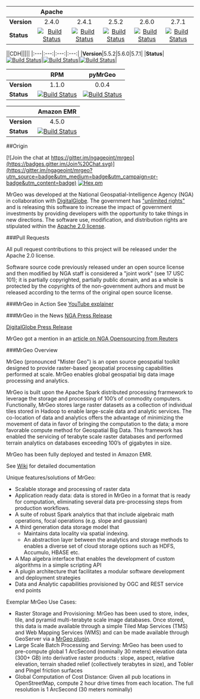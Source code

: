 ||Apache|||||
|:---|:---:|:---:|:---:|:---:|:---:|
|**Version**|2.4.0|2.4.1|2.5.2|2.6.0|2.7.1|
|**Status**|[![Build Status](https://jenkins.dgis-dev.com/buildStatus/icon?job=mrgeo-opensource-apache240)](https://jenkins.dgis-dev.com/job/mrgeo-opensource-apache240)|[![Build Status](https://jenkins.dgis-dev.com/buildStatus/icon?job=mrgeo-opensource-apache241)](https://jenkins.dgis-dev.com/job/mrgeo-opensource-apache241)|[![Build Status](https://jenkins.dgis-dev.com/buildStatus/icon?job=mrgeo-opensource-apache252)](https://jenkins.dgis-dev.com/job/mrgeo-opensource-apache252)|[![Build Status](https://jenkins.dgis-dev.com/buildStatus/icon?job=mrgeo-opensource-apache260)](https://jenkins.dgis-dev.com/job/mrgeo-opensource-apache260)|[![Build Status](https://jenkins.dgis-dev.com/buildStatus/icon?job=mrgeo-opensource-apache271)](https://jenkins.dgis-dev.com/job/mrgeo-opensource-apache271)

||CDH|||||
|:---|:---:|:---:|:---:|
|**Version**|5.5.2|5.6.0|5.7.1|
|**Status**|[![Build Status](https://jenkins.dgis-dev.com/buildStatus/icon?job=mrgeo-opensource-cdh5.5.2-yarn)](https://jenkins.dgis-dev.com/job/mrgeo-opensource-cdh5.5.2-yarn)|[![Build Status](https://jenkins.dgis-dev.com/buildStatus/icon?job=mrgeo-opensource-cdh5.6.0-yarn)](https://jenkins.dgis-dev.com/job/mrgeo-opensource-cdh5.6.0-yarn)|[![Build Status](https://jenkins.dgis-dev.com/buildStatus/icon?job=mrgeo-opensource-cdh5.7.1-yarn)](https://jenkins.dgis-dev.com/job/mrgeo-opensource-cdh5.7.1-yarn/)|

||RPM|pyMrGeo|
|:---|:---:|:---:|
|**Version**|1.1.0|0.0.4|
|**Status**|[![Build Status](https://jenkins.dgis-dev.com/buildStatus/icon?job=mrgeo-opensource-aws-rpm)](https://jenkins.dgis-dev.com/job/mrgeo-opensource-aws-rpm)|[![Build Status](https://jenkins.dgis-dev.com/buildStatus/icon?job=pymrgeo-build)](https://jenkins.dgis-dev.com/job/pymrgeo-build)

||Amazon EMR|
|:---|:---:|
|**Version**|4.5.0|
|**Status**|[![Build Status](https://jenkins.dgis-dev.com/buildStatus/icon?job=mrgeo-opensource-aws)](https://jenkins.dgis-dev.com/job/mrgeo-opensource-aws)

##Origin

[![Join the chat at https://gitter.im/ngageoint/mrgeo](https://badges.gitter.im/Join%20Chat.svg)](https://gitter.im/ngageoint/mrgeo?utm_source=badge&utm_medium=badge&utm_campaign=pr-badge&utm_content=badge)
[![Hex.pm](https://img.shields.io/hexpm/l/plug.svg?maxAge=2592000)](http://www.apache.org/licenses/LICENSE-2.0.html)


MrGeo was developed at the National Geospatial-Intelligence Agency (NGA) in collaboration with [DigitalGlobe](https://www.digitalglobe.com/). The government has ["unlimited rights"](https://github.com/ngageoint/mrgeo/blob/master/NOTICE) and is releasing this software to increase the impact of government investments by providing developers with the opportunity to take things in new directions. The software use, modification, and distribution rights are stipulated within the [Apache 2.0 license](http://www.apache.org/licenses/LICENSE-2.0.html).

###Pull Requests

All pull request contributions to this project will be released under the Apache 2.0 license. 

Software source code previously released under an open source license and then modified by NGA staff is considered a "joint work" (see 17 USC 101); it is partially copyrighted, partially public domain, and as a whole is protected by the copyrights of the non-government authors and must be released according to the terms of the original open source license.

###MrGeo in Action
See [YouTube explainer](http://youtu.be/Z3fPTTtZ60I?list=FLBRaZ-IsIB44ikg-9n1RKtw)

###MrGeo in the News
[NGA Press Release](https://www1.nga.mil/MediaRoom/PressReleases/Pages/2015-02.aspx)

[DigitalGlobe Press Release](http://investor.digitalglobe.com/phoenix.zhtml?c=70788&p=RssLanding&cat=news&id=2007262)

MrGeo got a mention in an [article on NGA Opensourcing from Reuters](http://www.reuters.com/article/2015/05/23/us-usa-military-nga-idUSKBN0O72JE20150523)

###MrGeo Overview

MrGeo (pronounced "Mister Geo") is an open source geospatial toolkit designed to provide raster-based geospatial processing capabilities performed at scale. MrGeo enables global geospatial big data image processing and analytics.

MrGeo is built upon the Apache Spark distributed processing frarmework to leverage the storage and processing of 100’s of commodity computers.  Functionally,  MrGeo stores large raster datasets as a collection of individual tiles stored in Hadoop to enable large-scale data and analytic services.  The co-location of data and analytics offers the advantage of minimizing the movement of data in favor of bringing the computation to the data; a more favorable compute method for Geospatial Big Data. This framework has enabled the servicing of terabyte scale raster databases and  performed terrain analytics on databases exceeding 100’s of gigabytes in size.

MrGeo has been fully deployed and tested in Amazon EMR.

See [Wiki](https://github.com/ngageoint/mrgeo/wiki) for detailed documentation

Unique features/solutions of MrGeo:

* Scalable storage and processing of raster data
* Application ready data: data is stored in MrGeo in a format that is ready for computation, eliminating several data pre-processing steps from production workflows.
* A suite of robust Spark analytics that that include algebraic math operations, focal operations (e.g. slope and gaussian)
* A third generation data storage model that 
  * Maintains data locality via  spatial indexing. 
  * An abstraction layer between the analytics and storage methods to enables a diverse set of cloud storage options such as HDFS, Accumulo, HBASE etc.
* A Map algebra interface that enables the development of custom algorithms in a simple scripting API
*	A plugin architecture that facilitates a modular software development and deployment strategies
*	Data and Analytic capabilities provisioned by OGC and REST service end points

Exemplar MrGeo Use Cases:

*	Raster Storage and Provisioning:  MrGeo has been used to store, index, tile, and pyramid multi-terabyte scale image databases.  Once stored, this data is made available through a simple Tiled Map Services (TMS) and Web Mapping Services (WMS) and can be made available through GeoServer via a [MrGeo plugin](https://github.com/ngageoint/mrgeo-geoserver-plugin).
*	Large Scale Batch Processing and Serving:  MrGeo has been used to pre-compute global 1 ArcSecond (nominally 30 meters) elevation data (300+ GB) into derivative raster products : slope, aspect, relative elevation, terrain shaded relief (collectively terabytes in size), and Tobler and Pingel friction surfaces
*	Global Computation of Cost Distance:  Given all pub locations in OpenStreetMap, compute 2 hour drive  times from each location.  The full resolution is  1 ArcSecond (30 meters nominally) 
